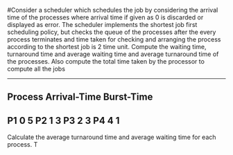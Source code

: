 #Consider a scheduler which schedules the job by considering the arrival time of the
processes where arrival time if given as 0 is discarded or displayed as error. The scheduler
implements the shortest job first scheduling policy, but checks the queue of the processes after
the every process terminates and time taken for checking and arranging the process according
to the shortest job is 2 time unit. Compute the waiting time, turnaround time and average waiting
time and average turnaround time of the processes. Also compute the total time taken by the processor to compute all the jobs


-------------------------------------
Process Arrival-Time  Burst-Time
-------------------------------------
P1	0	5
P2	1	3
P3	2	3
P4	4	1
-------------------------------------

Calculate the average turnaround time and average waiting time for each process. T
